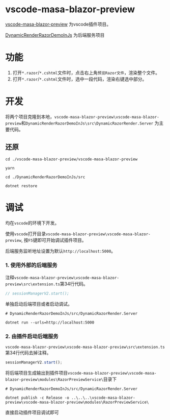 # vscode-masa-blazor-preview

[vscode-masa-blazor-preview](https://gitee.com/fffirer/vscode-masa-blazor-preview) 为vscode插件项目。

[DynamicRenderRazorDemoInJs](https://gitee.com/fffirer/DynamicRenderRazorDemoInJs) 为后端服务项目

# 功能

1. 打开`*.razor`/`*.cshtml`文件时，点击右上角`预览Razor文件`，渲染整个文件。
2. 打开`*.razor`/`*.cshtml`文件时，选中一段代码，渲染右键选中部分。

# 开发

将两个项目克隆到本地，`vscode-masa-blazor-preview\vscode-masa-blazor-preview`和`DynamicRenderRazorDemoInJs\src\DynamicRazorRender.Server` 为主要代码。

## 还原

```shell
cd ./vscode-masa-blazor-preview/vscode-masa-blazor-preview

yarn
```

```shell
cd ./DynamicRenderRazorDemoInJs/src

dotnet restore
```

# 调试

均在`vscode`的环境下开发。

使用`vscode`打开目录`vscode-masa-blazor-preview\vscode-masa-blazor-preview`, 按`F5`键即可开始调试插件项目。 

后端服务监听地址设置为默认`http://localhost:5000`。

### 1. 使用外部的后端服务

注释`vscode-masa-blazor-preview\vscode-masa-blazor-preview\src\extension.ts`第34行代码。

```typescript
// sessionManagerV2.start();
```

单独启动后端项目或者启动调试。

```shell
# DynamicRenderRazorDemoInJs/src/DynamicRazorRender.Server

dotnet run --urls=http://localhost:5000
```

### 2. 由插件启动后端服务

`vscode-masa-blazor-preview\vscode-masa-blazor-preview\src\extension.ts`第34行代码去掉注释。

```typescript
sessionManagerV2.start();
```

将后端项目生成输出到插件项目`vscode-masa-blazor-preview\vscode-masa-blazor-preview\modules\RazorPreviewService\`目录下

```shell
# DynamicRenderRazorDemoInJs/src/DynamicRazorRender.Server

dotnet publish -c Release -o ..\..\..\vscode-masa-blazor-preview\vscode-masa-blazor-preview\modules\RazorPreviewService\
```
直接启动插件项目调试即可
